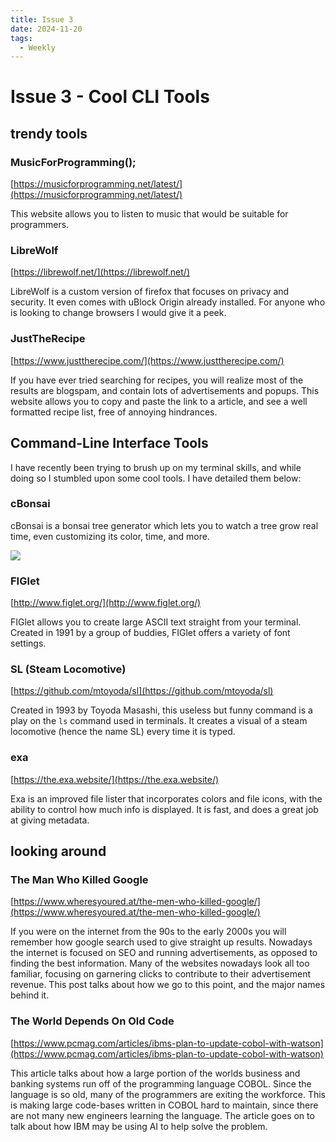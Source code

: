 ```yaml
---
title: Issue 3
date: 2024-11-20
tags:
  - Weekly
---
```


# Issue 3 - Cool CLI Tools

<CustomImage src="https://raw.githubusercontent.com/michael-kudrik/BlogPosts/main/images/2.jpg" alt="Image of shoreline"/>

  

## trendy tools

  

### MusicForProgramming();

[https://musicforprogramming.net/latest/](https://musicforprogramming.net/latest/)

  

This website allows you to listen to music that would be suitable for programmers.

  

### LibreWolf

[https://librewolf.net/](https://librewolf.net/)

  

LibreWolf is a custom version of firefox that focuses on privacy and security. It even comes with uBlock Origin already installed. For anyone who is looking to change browsers I would give it a peek.

  

### JustTheRecipe

[https://www.justtherecipe.com/](https://www.justtherecipe.com/)

  

If you have ever tried searching for recipes, you will realize most of the results are blogspam, and contain lots of advertisements and popups. This website allows you to copy and paste the link to a article, and see a well formatted recipe list, free of annoying hindrances.

  

## Command-Line Interface Tools

I have recently been trying to brush up on my terminal skills, and while doing so I stumbled upon some cool tools. I have detailed them below:

  

### cBonsai

  

cBonsai is a bonsai tree generator which lets you to watch a tree grow real time, even customizing its color, time, and more.

  

![](https://user-content.gitlab-static.net/516ebf93882a9132c52dfbd25843c529d6f7ce95/68747470733a2f2f692e696d6775722e636f6d2f726e714a7833502e676966)

  

### FIGlet

[http://www.figlet.org/](http://www.figlet.org/)

  

FIGlet allows you to create large ASCII text straight from your terminal. Created in 1991 by a group of buddies, FIGlet offers a variety of font settings.

  

<CustomImage src="https://raw.githubusercontent.com/michael-kudrik/BlogPosts/main/images/figlet.png" alt="Visual demonstration of FIGlet"/>

  

### SL (Steam Locomotive)

[https://github.com/mtoyoda/sl](https://github.com/mtoyoda/sl)

  

Created in 1993 by Toyoda Masashi, this useless but funny command is a play on the `ls` command used in terminals. It creates a visual of a steam locomotive (hence the name SL) every time it is typed.

  

<CustomImage src="https://raw.githubusercontent.com/michael-kudrik/BlogPosts/main/images/sl.png" alt="Visual demonstration of SL"/>

  
  

### exa

[https://the.exa.website/](https://the.exa.website/)

  

Exa is an improved file lister that incorporates colors and file icons, with the ability to control how much info is displayed. It is fast, and does a great job at giving metadata.

  

## looking around

  

### The Man Who Killed Google

[https://www.wheresyoured.at/the-men-who-killed-google/](https://www.wheresyoured.at/the-men-who-killed-google/)

  

If you were on the internet from the 90s to the early 2000s you will remember how google search used to give straight up results. Nowadays the internet is focused on SEO and running advertisements, as opposed to finding the best information. Many of the websites nowadays look all too familiar, focusing on garnering clicks to contribute to their advertisement revenue. This post talks about how we go to this point, and the major names behind it.

  

### The World Depends On Old Code

[https://www.pcmag.com/articles/ibms-plan-to-update-cobol-with-watson](https://www.pcmag.com/articles/ibms-plan-to-update-cobol-with-watson)

  

This article talks about how a large portion of the worlds business and banking systems run off of the programming language COBOL. Since the language is so old, many of the programmers are exiting the workforce. This is making large code-bases written in COBOL hard to maintain, since there are not many new engineers learning the language. The article goes on to talk about how IBM may be using AI to help solve the problem.